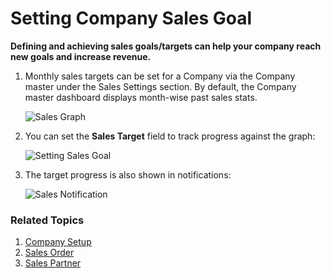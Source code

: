 <!-- add-breadcrumbs -->
# Setting Company Sales Goal

**Defining and achieving sales goals/targets can help your company reach new goals and increase revenue.**

1. Monthly sales targets can be set for a Company via the Company master under the Sales Settings section. By default, the Company master dashboard displays month-wise past sales stats.

    <img class="screenshot" alt="Sales Graph" src="{{docs_base_url}}/assets/img/sales_goal/sales_history_graph.png">

1. You can set the **Sales Target** field to track progress against the graph:

    <img class="screenshot" alt="Setting Sales Goal" src="{{docs_base_url}}/assets/img/sales_goal/setting_sales_goal.gif">

1. The target progress is also shown in notifications:

    <img class="screenshot" alt="Sales Notification" src="{{docs_base_url}}/assets/img/sales_goal/sales_goal_notification.png">

### Related Topics
1. [Company Setup](/docs/user/manual/en/setting-up/company-setup)
1. [Sales Order](/docs/user/manual/en/selling/sales-order)
1. [Sales Partner](/docs/user/manual/en/selling/sales-partner)
